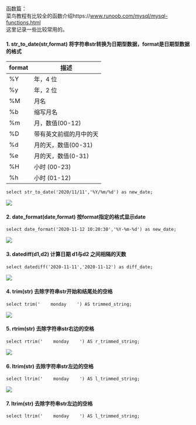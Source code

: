 函数篇：  
菜鸟教程有比较全的函数介绍https://www.runoob.com/mysql/mysql-functions.html  
这里记录一些比较常用的。  
>
#### 1. str_to_date(str,format) 将字符串str转换为日期型数据，format是日期型数据的格式  
|  format   | 描述  |
|  ----  | ----  |
| %Y  | 年，4 位 |
| %y  | 年，2 位 |
| %M  | 月名 |
| %b  | 缩写月名 |
| %m  | 月，数值(00-12) |
| %D  | 带有英文前缀的月中的天 |
| %d  | 月的天，数值(00-31) |
| %e  | 月的天，数值(0-31) |
| %H  | 小时 (00-23) |
| %h  | 小时 (01-12) |

```
select str_to_date('2020/11/11','%Y/%m/%d') as new_date;   
```
![](https://ftp.bmp.ovh/imgs/2020/12/780698d29d073850.png)  
>
#### 2. date_format(date,format) 按format指定的格式显示date
```
select date_format('2020-11-12 10:20:30','%Y-%m-%d') as new_date;
```
![](https://ftp.bmp.ovh/imgs/2020/12/4cb7001cc05337c9.png)    
>
#### 3. datediff(d1,d2) 计算日期 d1与d2 之间相隔的天数       
```
select datediff('2020-11-11','2020-11-12') as diff_date;	
```
![](https://ftp.bmp.ovh/imgs/2020/12/a14dbd79c039095a.png)   
>
#### 4. trim(str) 去除字符串str开始和结尾处的空格
```
select trim('    monday    ') AS trimmed_string;
```
![](https://ftp.bmp.ovh/imgs/2020/12/53b5745e978b58c5.png)

>
#### 5. rtrim(str) 去除字符串str右边的空格
```
select rtrim('    monday    ') AS r_trimmed_string;
```
![](https://ftp.bmp.ovh/imgs/2020/12/5e90db0ad26433ce.png)
>
#### 6. ltrim(str) 去除字符串str左边的空格
```
select ltrim('    monday    ') AS l_trimmed_string;
```
![](https://ftp.bmp.ovh/imgs/2020/12/2c292995bd6d7abe.png)
>
#### 7. ltrim(str) 去除字符串str左边的空格
```
select ltrim('    monday    ') AS l_trimmed_string;
```







